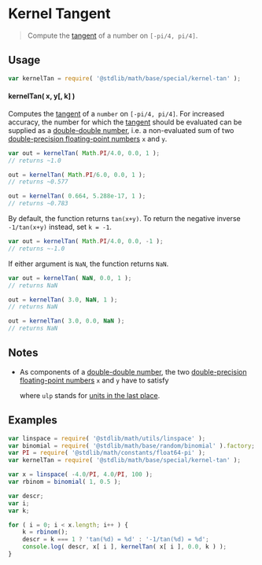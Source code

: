# Kernel Tangent

> Compute the [tangent][tangent] of a number on `[-pi/4, pi/4]`.


<section class="usage">

## Usage

``` javascript
var kernelTan = require( '@stdlib/math/base/special/kernel-tan' );
```

#### kernelTan( x, y\[, k\] )

Computes the [tangent][tangent] of a `number` on `[-pi/4, pi/4]`. For increased accuracy, the number for which the [tangent][tangent] should be evaluated can be supplied as a [double-double number][double-double-arithmetic], i.e. a non-evaluated sum of two [double-precision floating-point numbers][ieee754] `x` and `y`.

``` javascript
var out = kernelTan( Math.PI/4.0, 0.0, 1 );
// returns ~1.0

out = kernelTan( Math.PI/6.0, 0.0, 1 );
// returns ~0.577

out = kernelTan( 0.664, 5.288e-17, 1 );
// returns ~0.783
```

By default, the function returns `tan(x+y)`. To return the negative inverse `-1/tan(x+y)` instead, set `k = -1`. 

``` javascript 
var out = kernelTan( Math.PI/4.0, 0.0, -1 );
// returns ~-1.0
```

If either argument is `NaN`, the function returns `NaN`.

```javascript
var out = kernelTan( NaN, 0.0, 1 );
// returns NaN

out = kernelTan( 3.0, NaN, 1 );
// returns NaN

out = kernelTan( 3.0, 0.0, NaN );
// returns NaN
```

</section>

<!-- /.usage -->

<section class="notes">

## Notes

-   As components of a [double-double number][double-double-arithmetic], the two [double-precision floating-point numbers][ieee754] `x` and `y` have to satisfy 

    <!-- <equation class="equation" label="eq:double_double_inequality" align="center" raw="|y| \leq \frac{1}{2} \operatorname{ulp}(x)" alt="Inequality for the two components of a double-double number."> -->

    <!-- </equation> -->

    where `ulp` stands for [units in the last place][ulp].

</section>

<!-- /.notes -->

<section class="examples">

## Examples

``` javascript
var linspace = require( '@stdlib/math/utils/linspace' );
var binomial = require( '@stdlib/math/base/random/binomial' ).factory;
var PI = require( '@stdlib/math/constants/float64-pi' );
var kernelTan = require( '@stdlib/math/base/special/kernel-tan' );

var x = linspace( -4.0/PI, 4.0/PI, 100 );
var rbinom = binomial( 1, 0.5 );

var descr;
var i;
var k;

for ( i = 0; i < x.length; i++ ) {
    k = rbinom();
    descr = k === 1 ? 'tan(%d) = %d' : '-1/tan(%d) = %d';
    console.log( descr, x[ i ], kernelTan( x[ i ], 0.0, k ) );
}
```

</section>

<!-- /.examples -->


<section class="links">

[tangent]: https://en.wikipedia.org/wiki/Tangent
[double-double-arithmetic]: https://en.wikipedia.org/wiki/Quadruple-precision_floating-point_format#Double-double_arithmetic
[ieee754]: https://en.wikipedia.org/wiki/IEEE_floating_point
[ulp]: https://en.wikipedia.org/wiki/Unit_in_the_last_place

</section>

<!-- /.links -->
